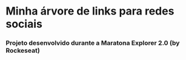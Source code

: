 # Minha árvore de links para redes sociais
### Projeto desenvolvido durante a Maratona Explorer 2.0 (by Rockeseat)